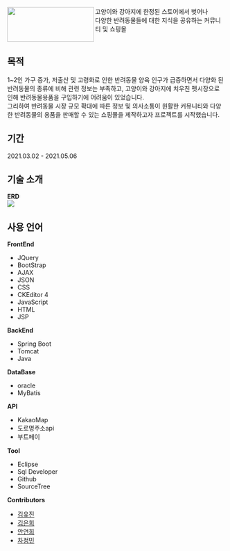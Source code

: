 <img src="https://user-images.githubusercontent.com/68797467/119070831-b0eee500-ba23-11eb-93fa-2a6f9088941d.png" width="200px" height="80px" align="left">고양이와 강아지에 한정된 스토어에서 벗어나<br> 다양한 반려동물들에 대한 지식을 공유하는 커뮤니티 및 쇼핑몰
<br clear="left">
## 목적
1~2인 가구 증가, 저출산 및 고령화로 인한 반려동물 양육 인구가 급증하면서 다양화 된 반려동물의 종류에 비해 관련 정보는 부족하고, 고양이와 강아지에 치우친 펫시장으로 인해 반려동물용품을 구입하기에 어려움이 있었습니다.<br>
그리하여 반려동물 시장 규모 확대에 따른 정보 및 의사소통이 원활한 커뮤니티와 다양한 반려동물의 용품을 판매할 수 있는 쇼핑몰을 제작하고자 프로젝트를 시작했습니다.
## 기간
2021.03.02 - 2021.05.06
## 기술 소개
**ERD** <br><img src="https://user-images.githubusercontent.com/68797467/119214522-7445eb00-bb02-11eb-882c-3fea200bb299.png">
## 사용 언어
**FrontEnd**
+ JQuery
+ BootStrap
+ AJAX
+ JSON
+ CSS
+ CKEditor 4
+ JavaScript
+ HTML
+ JSP

**BackEnd**
+ Spring Boot
+ Tomcat
+ Java

**DataBase**
+ oracle
+ MyBatis

**API**
+ KakaoMap
+ 도로명주소api
+ 부트페이

**Tool**
+ Eclipse
+ Sql Developer
+ Github
+ SourceTree

**Contributors**
+ [김유진](https://github.com/chiroxxx)
+ [김은희](https://github.com/eeeuniee)
+ [안연희](https://github.com/yeanhee-hub)
+ [차정민](https://github.com/jungmincha)

